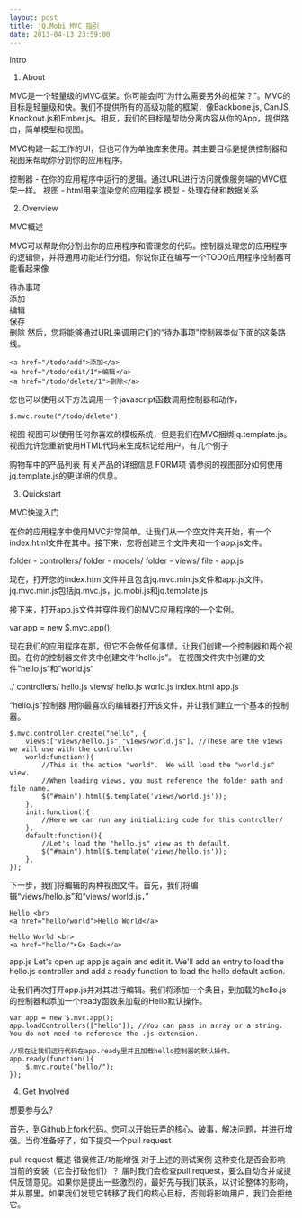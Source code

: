 ```yaml
---
layout: post
title: jQ.Mobi MVC 指引
date: 2013-04-13 23:59:00
---
```

Intro


1. About

MVC是一个轻量级的MVC框架。你可能会问“为什么需要另外的框架？”。MVC的目标是轻量级和快。我们不提供所有的高级功能的框架，像Backbone.js, CanJS, Knockout.js和Ember.js。相反，我们的目标是帮助分离内容从你的App，提供路由，简单模型和视图。

MVC构建一起工作的UI，但也可作为单独库来使用。其主要目标是提供控制器和视图来帮助你分割你的应用程序。

控制器 - 在你的应用程序中运行的逻辑。通过URL进行访问就像服务端的MVC框架一样。
视图 - html用来渲染您的应用程序
模型 - 处理存储和数据关系

2. Overview


MVC概述

MVC可以帮助你分割出你的应用程序和管理您的代码。控制器处理您的应用程序的逻辑侧，并将通用功能进行分组。你说你正在编写一个TODO应用程序控制器可能看起来像

待办事项     
     添加     
     编辑     
     保存     
     删除
然后，您将能够通过URL来调用它们的“待办事项”控制器类似下面的这条路线。

```
<a href="/todo/add">添加</a> 
<a href="/todo/edit/1">编辑</a>
<a href="/todo/delete/1">删除</a>
```

您也可以使用以下方法调用一个javascript函数调用控制器和动作，

```
$.mvc.route("/todo/delete");
```

视图
视图可以使用任何你喜欢的模板系统，但是我们在MVC捆绑jq.template.js。视图允许您重新使用HTML代码来生成标记给用户。有几个例子

购物车中的产品列表
有关产品的详细信息
FORM项
请参阅的视图部分如何使用jq.template.js的更详细的信息。

3. Quickstart


MVC快速入门

在你的应用程序中使用MVC非常简单。让我们从一个空文件夹开始，有一个index.html文件在其中。接下来，您将创建三个文件夹和一个app.js文件。

folder - controllers/
folder - models/
folder - views/
file - app.js


现在，打开您的index.html文件并且包含jq.mvc.min.js文件和app.js文件。
jq.mvc.min.js包括jq.mvc.js，jq.mobi.js和jq.template.js 


<script src="//cdn.app-framework-software.intel.com/jq.mvc.min.js" type="text/javascript"></script>
<script src="app.js" type="text/javascript"></script>


接下来，打开app.js文件并穿件我们的MVC应用程序的一个实例。

var app = new $.mvc.app();

现在我们的应用程序在那，但它不会做任何事情。让我们创建一个控制器和两个视图。在你的控制器文件夹中创建文件“hello.js”。
在视图文件夹中创建的文件”hello.js“和”world.js“


./
    controllers/
        hello.js
    views/
        hello.js
        world.js
    index.html
    app.js
 
“hello.js”控制器
用你最喜欢的编辑器打开该文件，并让我们建立一个基本的控制器。

```
$.mvc.controller.create("hello", {
    views:["views/hello.js","views/world.js"], //These are the views we will use with the controller
    world:function(){
        //This is the action "world".  We will load the "world.js" view.
        //When loading views, you must reference the folder path and file name.
        $("#main").html($.template('views/world.js'));
    },
    init:function(){
        //Here we can run any initializing code for this controller/
    },
    default:function(){
        //Let's load the "hello.js" view as th default.
        $("#main").html($.template('views/hello.js'));
    },
});
```

下一步，我们将编辑的两种视图文件。首先，我们将编辑“views/hello.js”和“views/ world.js，”

<!-- views/hello.js -->
```
Hello <br>
<a href="hello/world">Hello World</a>
```


<!-- views/world.js -->
```
Hello World <br>
<a href="hello/">Go Back</a>
```

app.js
Let's open up app.js again and edit it. We'll add an entry to load the hello.js controller and add a ready function to load the hello default action.

让我们再次打开app.js并对其进行编辑。我们将添加一个条目，到加载的hello.js的控制器和添加一个ready函数来加载的Hello默认操作。

```
var app = new $.mvc.app();
app.loadControllers(["hello"]); //You can pass in array or a string.  You do not need to reference the .js extension.

//现在让我们运行代码在app.ready里并且加载hello控制器的默认操作。
app.ready(function(){
    $.mvc.route("hello/");
});
```

4. Get Involved


想要参与么?

首先，到Github上fork代码。您可以开始玩弄的核心，破事，解决问题，并进行增强。当你准备好了，如下提交一个pull request

pull request 概述
错误修正/功能增强
对于上述的测试案例
这种变化是否会影响当前的安装（它会打破他们）？
届时我们会检查pull request，要么自动合并或提供反馈意见。如果你是提出一些激烈的，最好先与我们联系，以讨论整体的影响，并从那里。如果我们发现它转移了我们的核心目标，否则将影响用户，我们会拒绝它。


